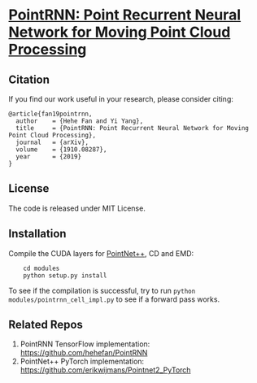 # [PointRNN: Point Recurrent Neural Network for Moving Point Cloud Processing](https://arxiv.org/pdf/1910.08287.pdf)

## Citation
If you find our work useful in your research, please consider citing:
```
@article{fan19pointrnn,
  author    = {Hehe Fan and Yi Yang},
  title     = {PointRNN: Point Recurrent Neural Network for Moving Point Cloud Processing},
  journal   = {arXiv},
  volume    = {1910.08287},
  year      = {2019}
}
```
## License
The code is released under MIT License.
## Installation
Compile the CUDA layers for [PointNet++](http://arxiv.org/abs/1706.02413), CD and EMD:
```
    cd modules
    python setup.py install
```
To see if the compilation is successful, try to run `python modules/pointrnn_cell_impl.py` to see if a forward pass works.
## Related Repos
1. PointRNN TensorFlow implementation: https://github.com/hehefan/PointRNN
2. PointNet++ PyTorch implementation: https://github.com/erikwijmans/Pointnet2_PyTorch
